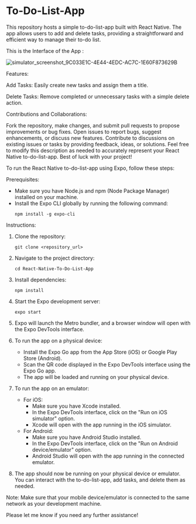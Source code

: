# To-Do-List-App
This repository hosts a simple to-do-list-app built with React Native. The app allows users to add and delete tasks, providing a straightforward and efficient way to manage their to-do list.

This is the Interface of the App :

![simulator_screenshot_9C033E1C-4E44-4EDC-AC7C-1E60F873629B](https://github.com/Yerima18/To-Do-List-App/assets/80855573/98da6902-1958-4adb-95ba-e659ab6bc396)

Features:

Add Tasks: Easily create new tasks and assign them a title.

Delete Tasks: Remove completed or unnecessary tasks with a simple delete action.


Contributions and Collaborations:

Fork the repository, make changes, and submit pull requests to propose improvements or bug fixes.
Open issues to report bugs, suggest enhancements, or discuss new features.
Contribute to discussions on existing issues or tasks by providing feedback, ideas, or solutions.
Feel free to modify this description as needed to accurately represent your React Native to-do-list-app. Best of luck with your project!

To run the React Native to-do-list-app using Expo, follow these steps:

Prerequisites:
- Make sure you have Node.js and npm (Node Package Manager) installed on your machine.
- Install the Expo CLI globally by running the following command:
  ```
  npm install -g expo-cli
  ```

Instructions:

1. Clone the repository:
   ```
   git clone <repository_url>
   ```

2. Navigate to the project directory:
   ```
   cd React-Native-To-Do-List-App
   ```

3. Install dependencies:
   ```
   npm install
   ```

4. Start the Expo development server:
   ```
   expo start
   ```

5. Expo will launch the Metro bundler, and a browser window will open with the Expo DevTools interface.

6. To run the app on a physical device:
   - Install the Expo Go app from the App Store (iOS) or Google Play Store (Android).
   - Scan the QR code displayed in the Expo DevTools interface using the Expo Go app.
   - The app will be loaded and running on your physical device.

7. To run the app on an emulator:
   - For iOS:
     - Make sure you have Xcode installed.
     - In the Expo DevTools interface, click on the "Run on iOS simulator" option.
     - Xcode will open with the app running in the iOS simulator.
   - For Android:
     - Make sure you have Android Studio installed.
     - In the Expo DevTools interface, click on the "Run on Android device/emulator" option.
     - Android Studio will open with the app running in the connected emulator.

8. The app should now be running on your physical device or emulator. You can interact with the to-do-list-app, add tasks, and delete them as needed.

Note: Make sure that your mobile device/emulator is connected to the same network as your development machine.

Please let me know if you need any further assistance!


